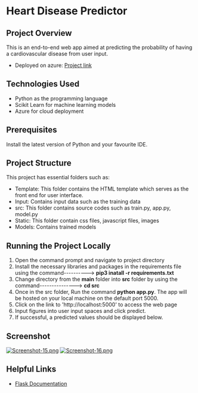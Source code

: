 # Heart Disease Predictor

## Project Overview

This is an end-to-end web app aimed at predicting the probability of having a cardiovascular disease from user input.
  * Deployed on azure: [Project link](https://cardiopredict.azurewebsites.net/)
  
## Technologies Used 
  * Python as the programming language
  * Scikit Learn for machine learning models
  * Azure for cloud deployment

## Prerequisites

Install the latest version of Python and your favourite IDE.

## Project Structure

This project has essential folders such as:
  * Template: This folder contains the HTML template  which serves as the front end for user interface.
  * Input: Contains input data such as the training data
  * src: This folder contains source codes such as train.py, app.py, model.py
  * Static: This folder contain css files, javascript files, images
  * Models: Contains trained models

## Running the Project Locally
  1. Open the command prompt and navigate to project directory
  2. Install the necessary libraries and packages in the requirements file using the command----------> **pip3 inatall -r requirements.txt**
  3. Change directory from the **main** folder into **src** folder by using the command---------------> **cd src**
  4. Once in the src folder, Run the command **python app.py**. The app will be hosted on your local machine on the default port 5000.
  5. Click on the link to 'http://localhost:5000' to access the web page
  6. Input figures into user input spaces and click predict.
  7. If successful, a predicted values should be displayed below.
  
 ## Screenshot
 [![Screenshot-15.png](https://i.postimg.cc/DzX3sNnt/Screenshot-15.png)](https://postimg.cc/f3DPQB3K)
 [![Screenshot-16.png](https://i.postimg.cc/zBYZkkf3/Screenshot-16.png)](https://postimg.cc/ns2PFBBt)

## Helpful Links
  * [Flask Documentation](https://flask.palletsprojects.com/en/2.0.x/)
 
